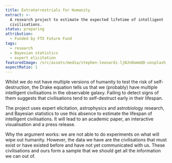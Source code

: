 ```yaml
---
title: Extraterrestrials for Humanity
extract: >-
  A research project to estimate the expected lifetime of intelligent
  civilisations.
status: preparing
attribution:
  - Funded by FTX Future Fund
tags:
  - research
  - Bayesian statistics
  - expert elicitation
featuredImage: /src/assets/media/stephen-leonardi-ljNJn0ommQ8-unsplash.jpg
aspectRatio: 1
---
```


Whilst we do not have multiple versions of humanity to test the risk of self-destruction, the Drake equation tells us that we (probably) have multiple intelligent civilisations in the observable galaxy. Failing to detect signs of them suggests that civilisations tend to self-destruct early in their lifespan.

The project uses expert elicitation, astrophysics and astrobiology research, and Bayesian statistics to use this absence to estimate the lifespan of intelligent civilisations. It will lead to an academic paper, an interactive visualisation and a press release.

Why the argument works: we are not able to do experiments on what will wipe out humanity. However, the data we have are the civilisations that must exist or have existed before and have not yet communicated with us. These civilisations and ours form a sample that we should get all the information we can out of.
